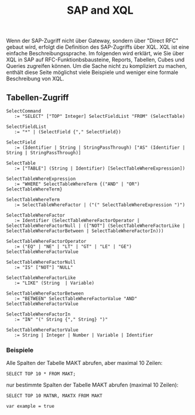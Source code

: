 ﻿---
layout: article
title: SAP and XQL
menu_title: XQL
description: Usage of XQL
lang: en
ref: dat-sap-20
---
Wenn der SAP-Zugriff nicht über Gateway, sondern über "Direct RFC" gebaut wird, erfolgt die Definition des SAP-Zugriffs über XQL. XQL ist eine einfache Beschreibungssprache. Im folgenden wird erklärt, wie Sie über XQL in SAP auf RFC-Funktionbsbausteine, Reports, Tabellen, Cubes und Queries zugreifen können. Um die Sache nicht zu kompliziert zu machen, enthält diese Seite möglichst viele Beispiele und weniger eine formale Beschreibung von XQL.

## Tabellen-Zugriff

```
SelectCommand
   := "SELECT" ["TOP" Integer] SelectFieldList "FROM" (SelectTable)

SelectFieldList
   := "*" | (SelectField {"," SelectField})

SelectField
   := (Identifier | String | StringPassThrough) ["AS" (Identifier | String | StringPassThrough)]

SelectTable
   := ["TABLE"] (String | Identifier) [SelectTableWhereExpression]) 

SelectTableWhereExpression
   := "WHERE" SelectTableWhereTerm {("AND" | "OR") SelectTableWhereTerm}
   
SelectTableWhereTerm
   := SelectTableWhereFactor | ("(" SelectTableWhereExpression ")")

SelectTableWhereFactor
   := Identifier (SelectTableWhereFactorOperator | SelectTableWhereFactorNull | (["NOT"] (SelectTableWhereFactorLike | SelectTableWhereFactorBetween | SelectTableWhereFactorIn)))

SelectTableWhereFactorOperator
   := ("EQ" | "NE" | "LT" | "GT" | "LE" | "GE") SelectTableWhereFactorValue
   
SelectTableWhereFactorNull  
   := "IS" ["NOT"] "NULL"

SelectTableWhereFactorLike
   := "LIKE" (String  | Variable)

SelectTableWhereFactorBetween
   := "BETWEEN" SelectTableWhereFactorValue "AND" SelectTableWhereFactorValue

SelectTableWhereFactorIn
   := "IN" "(" String {"," String} ")"

SelectTableWhereFactorValue
   := String | Integer | Number | Variable | Identifier
```

### Beispiele

Alle Spalten der Tabelle MAKT abrufen, aber maximal 10 Zeilen:

```
SELECT TOP 10 * FROM MAKT;
```

nur bestimmte Spalten der Tabelle MAKT abrufen (maximal 10 Zeilen):

```
SELECT TOP 10 MATNR, MAKTX FROM MAKT
```

`var example = true`

